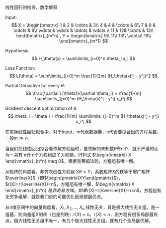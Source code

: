 线性回归的推导，数学解释

Input: $$
X =
  \begin{bmatrix}
  1 & 2 & \cdots & 3\\
  4 & 4 & \cdots & 6\\
  7 & 8 & \cdots & 9\\
  \vdots & \vdots & \ddots & \vdots \\
  11 & 12& \cdots & 13\\
  \end{bmatrix}_{m*n}
,
Y =
  \begin{bmatrix}
  9\\
  11\\
  13\\
  \vdots\\
  19\\
  \end{bmatrix}_{m*1}
$$

$$ $$

Hypothesis: $$ H_\theta(x) = \sum\limits_{i=0}^n \theta_i x_i $$

Loss Function: $$ L(\theta) = \sum\limits_{j=0}^m \frac{1}{2m} (H_\theta(x)^j -
y^j)^2 $$

Partial Derivative for every $\theta$: $$ \frac{\partial L(\theta)}{\partial
\theta_i} = \frac{1}{m} \sum\limits_{j=0}^m (H_\theta(x)^j - y^j) x_i^j $$

Gradient descent optimization of $\theta$: $$ \theta_i = \theta_i - \frac{1}{m}
\sum\limits_{j=0}^m (H_\theta(x)^j - y^j) x_i^j $$

在实际线性回归拟合中，对于Input，m代表数据量，n代表要拟合出的方程系数，一般$m \gg n$。

当我们把线性回归拟合看作解方程组时，要求解的未知数$\theta$有n个，就不严谨的认为一共有 n行 n个方程组成了方程组。行列式
$\begin{vmatrix} X \end{vmatrix}_{n*n} \neq 0$，根据克莱姆法则，方程组有唯一解。

从矩阵的角度看，非齐次线性方程组 X$\theta =
Y$，系数矩阵X的秩等于增广矩阵$\overline{X}$（即$\begin{pmatrix}XY\end{pmatrix}$），$r(X)=r(\overline{X})=n$，方程组有唯一解，$\begin{vmatrix}
X \end{vmatrix}_{n*n}
$是非奇异方阵。如果$r(X)=r(\overline{X})=r<n$，方程组有无穷多组解，就是我们说的可能优化到局部最优点。

从n维空间中的向量角度看，$X_1,X_2,...,X_n$
线性无关，且是极大线性无关组，是一组基，则向量组X的秩（也是列秩）$r(X)=n$。$r(X)<n$，则方程有很多局部最有点。极大线性无关组不唯一，有几个极大线性无关组，就有几个全局最优解。
